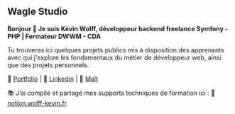 ## Wagle Studio

**Bonjour 👋 Je suis Kévin Wolff, développeur backend freelance Symfony - PHP | Formateur DWWM - CDA**

Tu trouveras ici quelques projets publics mis à disposition des apprenants avec qui j'explore les fondamentaux du métier de développeur web, ainsi que des projets personnels.

🔗 [Portfolio](https://wolff-kevin.fr) | 📰 [Linkedin](https://www.linkedin.com/in/wolff-kevin) | 🌾 [Malt](https://www.malt.fr/profile/kevinwolff)

📚 J’ai compilé et partagé mes supports techniques de formation ici : 🔗 [notion.wolff-kevin.fr](https://notion.wolff-kevin.fr)
